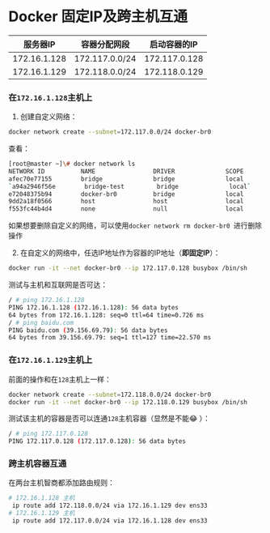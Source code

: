 # Docker 固定IP及跨主机互通

| 服务器IP     | 容器分配网段   | 启动容器的IP  |
| ------------ | -------------- | ------------- |
| 172.16.1.128 | 172.117.0.0/24 | 172.117.0.128 |
| 172.16.1.129 | 172.118.0.0/24 | 172.118.0.129 |

### 在`172.16.1.128`主机上

1. 创建自定义网络：

```bash
docker network create --subnet=172.117.0.0/24 docker-br0
```

查看：

```bash
[root@master ~]\# docker network ls
NETWORK ID          NAME                DRIVER              SCOPE
afec70e77155        bridge              bridge              local
`a94a2946f56e        bridge-test         bridge              local`
e72048375b94        docker-br0          bridge              local
9dd2a18f0566        host                host                local
f553fc44b4d4        none                null                local
```

如果想要删除自定义的网络，可以使用`docker network rm docker-br0 `进行删除操作

2. 在自定义的网络中，任选IP地址作为容器的IP地址（**即固定IP**）：

```bash
docker run -it --net docker-br0 --ip 172.117.0.128 busybox /bin/sh
```

测试与主机和互联网是否可达：

```bash
/ # ping 172.16.1.128
PING 172.16.1.128 (172.16.1.128): 56 data bytes
64 bytes from 172.16.1.128: seq=0 ttl=64 time=0.726 ms
/ # ping baidu.com
PING baidu.com (39.156.69.79): 56 data bytes
64 bytes from 39.156.69.79: seq=1 ttl=127 time=22.570 ms
```

### 在`172.16.1.129`主机上

前面的操作和在`128`主机上一样：

```bash
docker network create --subnet=172.118.0.0/24 docker-br0
docker run -it --net docker-br0 --ip 172.118.0.129 busybox /bin/sh
```

测试该主机的容器是否可以连通`128`主机容器（显然是不能:joy: ）：

```bash
/ # ping 172.117.0.128
PING 172.117.0.128 (172.117.0.128): 56 data bytes
```

### 跨主机容器互通

在两台主机智商都添加路由规则：

```bash
# 172.16.1.128 主机
 ip route add 172.118.0.0/24 via 172.16.1.129 dev ens33
# 172.16.1.129 主机
 ip route add 172.117.0.0/24 via 172.16.1.128 dev ens33 
```



 